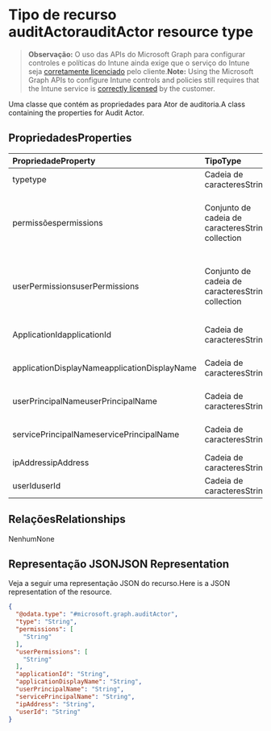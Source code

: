 # <a name="auditactor-resource-type"></a><span data-ttu-id="c434d-101">Tipo de recurso auditActor</span><span class="sxs-lookup"><span data-stu-id="c434d-101">auditActor resource type</span></span>

> <span data-ttu-id="c434d-102">**Observação:** O uso das APIs do Microsoft Graph para configurar controles e políticas do Intune ainda exige que o serviço do Intune seja [corretamente licenciado](https://go.microsoft.com/fwlink/?linkid=839381) pelo cliente.</span><span class="sxs-lookup"><span data-stu-id="c434d-102">**Note:** Using the Microsoft Graph APIs to configure Intune controls and policies still requires that the Intune service is [correctly licensed](https://go.microsoft.com/fwlink/?linkid=839381) by the customer.</span></span>

<span data-ttu-id="c434d-103">Uma classe que contém as propriedades para Ator de auditoria.</span><span class="sxs-lookup"><span data-stu-id="c434d-103">A class containing the properties for Audit Actor.</span></span>
## <a name="properties"></a><span data-ttu-id="c434d-104">Propriedades</span><span class="sxs-lookup"><span data-stu-id="c434d-104">Properties</span></span>
|<span data-ttu-id="c434d-105">Propriedade</span><span class="sxs-lookup"><span data-stu-id="c434d-105">Property</span></span>|<span data-ttu-id="c434d-106">Tipo</span><span class="sxs-lookup"><span data-stu-id="c434d-106">Type</span></span>|<span data-ttu-id="c434d-107">Descrição</span><span class="sxs-lookup"><span data-stu-id="c434d-107">Description</span></span>|
|:---|:---|:---|
|<span data-ttu-id="c434d-108">type</span><span class="sxs-lookup"><span data-stu-id="c434d-108">type</span></span>|<span data-ttu-id="c434d-109">Cadeia de caracteres</span><span class="sxs-lookup"><span data-stu-id="c434d-109">String</span></span>|<span data-ttu-id="c434d-110">Tipo de ator.</span><span class="sxs-lookup"><span data-stu-id="c434d-110">Actor Type.</span></span>|
|<span data-ttu-id="c434d-111">permissões</span><span class="sxs-lookup"><span data-stu-id="c434d-111">permissions</span></span>|<span data-ttu-id="c434d-112">Conjunto de cadeia de caracteres</span><span class="sxs-lookup"><span data-stu-id="c434d-112">String collection</span></span>|<span data-ttu-id="c434d-113">Lista de permissões de usuário de quando a auditoria foi executada.</span><span class="sxs-lookup"><span data-stu-id="c434d-113">List of user permissions when the audit was performed.</span></span>|
|<span data-ttu-id="c434d-114">userPermissions</span><span class="sxs-lookup"><span data-stu-id="c434d-114">userPermissions</span></span>|<span data-ttu-id="c434d-115">Conjunto de cadeia de caracteres</span><span class="sxs-lookup"><span data-stu-id="c434d-115">String collection</span></span>|<span data-ttu-id="c434d-116">Lista de permissões de usuário de quando a auditoria foi executada.</span><span class="sxs-lookup"><span data-stu-id="c434d-116">List of user permissions when the audit was performed.</span></span>|
|<span data-ttu-id="c434d-117">ApplicationId</span><span class="sxs-lookup"><span data-stu-id="c434d-117">applicationId</span></span>|<span data-ttu-id="c434d-118">Cadeia de caracteres</span><span class="sxs-lookup"><span data-stu-id="c434d-118">String</span></span>|<span data-ttu-id="c434d-119">ID do aplicativo AAD.</span><span class="sxs-lookup"><span data-stu-id="c434d-119">AAD Application Id.</span></span>|
|<span data-ttu-id="c434d-120">applicationDisplayName</span><span class="sxs-lookup"><span data-stu-id="c434d-120">applicationDisplayName</span></span>|<span data-ttu-id="c434d-121">Cadeia de caracteres</span><span class="sxs-lookup"><span data-stu-id="c434d-121">String</span></span>|<span data-ttu-id="c434d-122">Nome do aplicativo.</span><span class="sxs-lookup"><span data-stu-id="c434d-122">Name of the Application.</span></span>|
|<span data-ttu-id="c434d-123">userPrincipalName</span><span class="sxs-lookup"><span data-stu-id="c434d-123">userPrincipalName</span></span>|<span data-ttu-id="c434d-124">Cadeia de caracteres</span><span class="sxs-lookup"><span data-stu-id="c434d-124">String</span></span>|<span data-ttu-id="c434d-125">Nome principal do usuário (UPN).</span><span class="sxs-lookup"><span data-stu-id="c434d-125">User principal name (UPN)</span></span>|
|<span data-ttu-id="c434d-126">servicePrincipalName</span><span class="sxs-lookup"><span data-stu-id="c434d-126">servicePrincipalName</span></span>|<span data-ttu-id="c434d-127">Cadeia de caracteres</span><span class="sxs-lookup"><span data-stu-id="c434d-127">String</span></span>|<span data-ttu-id="c434d-128">Nome da entidade de serviço (SPN).</span><span class="sxs-lookup"><span data-stu-id="c434d-128">Service Principal Name (SPN).</span></span>|
|<span data-ttu-id="c434d-129">ipAddress</span><span class="sxs-lookup"><span data-stu-id="c434d-129">ipAddress</span></span>|<span data-ttu-id="c434d-130">Cadeia de caracteres</span><span class="sxs-lookup"><span data-stu-id="c434d-130">String</span></span>|<span data-ttu-id="c434d-131">IPAddress.</span><span class="sxs-lookup"><span data-stu-id="c434d-131">IPAddress.</span></span>|
|<span data-ttu-id="c434d-132">userId</span><span class="sxs-lookup"><span data-stu-id="c434d-132">userId</span></span>|<span data-ttu-id="c434d-133">Cadeia de caracteres</span><span class="sxs-lookup"><span data-stu-id="c434d-133">String</span></span>|<span data-ttu-id="c434d-134">ID do usuário.</span><span class="sxs-lookup"><span data-stu-id="c434d-134">User ID</span></span>|

## <a name="relationships"></a><span data-ttu-id="c434d-135">Relações</span><span class="sxs-lookup"><span data-stu-id="c434d-135">Relationships</span></span>
<span data-ttu-id="c434d-136">Nenhum</span><span class="sxs-lookup"><span data-stu-id="c434d-136">None</span></span>
## <a name="json-representation"></a><span data-ttu-id="c434d-137">Representação JSON</span><span class="sxs-lookup"><span data-stu-id="c434d-137">JSON Representation</span></span>
<span data-ttu-id="c434d-138">Veja a seguir uma representação JSON do recurso.</span><span class="sxs-lookup"><span data-stu-id="c434d-138">Here is a JSON representation of the resource.</span></span>
<!-- {
  "blockType": "resource",
  "keyProperty": "id",
  "@odata.type": "microsoft.graph.auditActor"
}
-->
``` json
{
  "@odata.type": "#microsoft.graph.auditActor",
  "type": "String",
  "permissions": [
    "String"
  ],
  "userPermissions": [
    "String"
  ],
  "applicationId": "String",
  "applicationDisplayName": "String",
  "userPrincipalName": "String",
  "servicePrincipalName": "String",
  "ipAddress": "String",
  "userId": "String"
}
```



